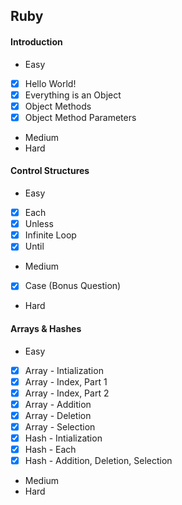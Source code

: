 ## Ruby

#### Introduction
 * Easy
  * [x] Hello World!
  * [x] Everything is an Object
  * [x] Object Methods
  * [x] Object Method Parameters
 * Medium
 * Hard

#### Control Structures
 * Easy
  * [x] Each
  * [x] Unless
  * [x] Infinite Loop
  * [x] Until
 * Medium
  * [x] Case (Bonus Question)
 * Hard

#### Arrays & Hashes 
 * Easy
  * [x] Array - Intialization
  * [x] Array - Index, Part 1
  * [x] Array - Index, Part 2
  * [x] Array - Addition
  * [x] Array - Deletion
  * [x] Array - Selection
  * [x] Hash - Intialization
  * [x] Hash - Each
  * [x] Hash - Addition, Deletion, Selection
 * Medium
 * Hard
